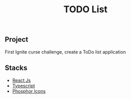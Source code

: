 <h1 align="center">TODO List</h1>
<br/>

<h2>Project</h2>
<p>First Ignite curse challenge, create a ToDo list application</p>

<h2>Stacks</h2>
<ul>
  <li><a href="https://pt-br.reactjs.org/">React Js</a></li>
  <li><a href="https://www.typescriptlang.org/">Typescript</a></li>
  <li><a href="https://phosphoricons.com/">Phosphor Icons</a></li>
</ul>
